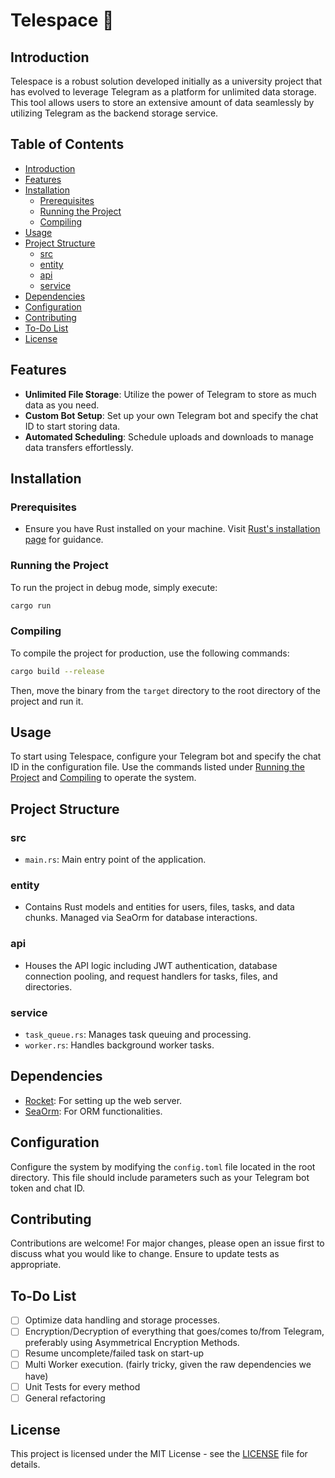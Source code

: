 
# Telespace 🚀

## Introduction
Telespace is a robust solution developed initially as a university project that has evolved to leverage Telegram as a platform for unlimited data storage. This tool allows users to store an extensive amount of data seamlessly by utilizing Telegram as the backend storage service.

## Table of Contents
- [Introduction](#introduction)
- [Features](#features)
- [Installation](#installation)
  - [Prerequisites](#prerequisites)
  - [Running the Project](#running-the-project)
  - [Compiling](#compiling)
- [Usage](#usage)
- [Project Structure](#project-structure)
  - [src](#src)
  - [entity](#entity)
  - [api](#api)
  - [service](#service)
- [Dependencies](#dependencies)
- [Configuration](#configuration)
- [Contributing](#contributing)
- [To-Do List](#to-do-list)
- [License](#license)

## Features
- **Unlimited File Storage**: Utilize the power of Telegram to store as much data as you need.
- **Custom Bot Setup**: Set up your own Telegram bot and specify the chat ID to start storing data.
- **Automated Scheduling**: Schedule uploads and downloads to manage data transfers effortlessly.

## Installation

### Prerequisites
- Ensure you have Rust installed on your machine. Visit [Rust's installation page](https://www.rust-lang.org/tools/install) for guidance.

### Running the Project
To run the project in debug mode, simply execute:
```bash
cargo run
```

### Compiling
To compile the project for production, use the following commands:
```bash
cargo build --release
```
Then, move the binary from the `target` directory to the root directory of the project and run it.

## Usage
To start using Telespace, configure your Telegram bot and specify the chat ID in the configuration file. Use the commands listed under [Running the Project](#running-the-project) and [Compiling](#compiling) to operate the system.

## Project Structure
### src
- `main.rs`: Main entry point of the application.

### entity
- Contains Rust models and entities for users, files, tasks, and data chunks. Managed via SeaOrm for database interactions.

### api
- Houses the API logic including JWT authentication, database connection pooling, and request handlers for tasks, files, and directories.

### service
- `task_queue.rs`: Manages task queuing and processing.
- `worker.rs`: Handles background worker tasks.

## Dependencies
- [Rocket](https://rocket.rs): For setting up the web server.
- [SeaOrm](https://www.sea-ql.org/SeaORM/): For ORM functionalities.

## Configuration
Configure the system by modifying the `config.toml` file located in the root directory. This file should include parameters such as your Telegram bot token and chat ID.

## Contributing
Contributions are welcome! For major changes, please open an issue first to discuss what you would like to change. Ensure to update tests as appropriate.

## To-Do List
- [ ] Optimize data handling and storage processes.
- [ ] Encryption/Decryption of everything that goes/comes to/from Telegram, preferably using Asymmetrical Encryption Methods.
- [ ] Resume uncomplete/failed task on start-up
- [ ] Multi Worker execution. (fairly tricky, given the raw dependencies we have)
- [ ] Unit Tests for every method
- [ ] General refactoring

## License
This project is licensed under the MIT License - see the [LICENSE](LICENSE) file for details.
